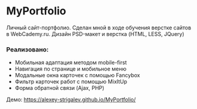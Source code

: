 # MyPortfolio
Личный сайт-портфолио. Сделан мной в ходе обучения верстке сайтов в WebCademy.ru. Дизайн PSD-макет и верстка (HTML, LESS, JQuery)

### Реализовано:
* Мобильная адаптация методом mobile-first
* Навигация по странице и мобильное меню
* Модальные окна карточек с помощью Fancybox
* Фильтр карточек работ с помощью MixItUp
* Форма обратной связи (Ajax, PHP)

Демо: https://alexey-strigalev.github.io/MyPortfolio/
